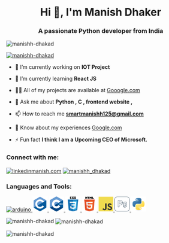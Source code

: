 <!--## Hi there 👋

**manishh-dhakad/manishh-dhakad** is a ✨ _special_ ✨ repository because its `README.md` (this file) appears on your GitHub profile.

Here are some ideas to get you started:

- 🔭 I’m currently working on ...
- 🌱 I’m currently learning ...
- 👯 I’m looking to collaborate on ...
- 🤔 I’m looking for help with ...
- 💬 Ask me about ...
- 📫 How to reach me: ...
- 😄 Pronouns: ...
- ⚡ Fun fact: ...-->
<h1 align="center">Hi 👋, I'm Manish Dhaker</h1>
<h3 align="center">A passionate Python developer from India</h3>

<p align="left"> <img src="https://komarev.com/ghpvc/?username=manishh-dhakad&label=Profile%20views&color=0e75b6&style=flat" alt="manishh-dhakad" /> </p>

<p align="left"> <a href="https://github.com/ryo-ma/github-profile-trophy"><img src="https://github-profile-trophy.vercel.app/?username=manishh-dhakad" alt="manishh-dhakad" /></a> </p>

- 🔭 I’m currently working on **IOT Project**

- 🌱 I’m currently learning **React JS**

- 👨‍💻 All of my projects are available at [Gooogle.com](Gooogle.com)

- 💬 Ask me about **Python , C , frontend website ,**

- 📫 How to reach me **smartmanishh125@gmail.com**

- 📄 Know about my experiences [Google.com](Google.com)

- ⚡ Fun fact **I think I am a Upcoming CEO of Microsoft.**

<h3 align="left">Connect with me:</h3>
<p align="left">
<a href="https://linkedin.com/in/linkedinmanish.com" target="blank"><img align="center" src="https://raw.githubusercontent.com/rahuldkjain/github-profile-readme-generator/master/src/images/icons/Social/linked-in-alt.svg" alt="linkedinmanish.com" height="30" width="40" /></a>
<a href="https://instagram.com/manishh_dhakad" target="blank"><img align="center" src="https://raw.githubusercontent.com/rahuldkjain/github-profile-readme-generator/master/src/images/icons/Social/instagram.svg" alt="manishh_dhakad" height="30" width="40" /></a>
</p>

<h3 align="left">Languages and Tools:</h3>
<p align="left"> <a href="https://www.arduino.cc/" target="_blank" rel="noreferrer"> <img src="https://cdn.worldvectorlogo.com/logos/arduino-1.svg" alt="arduino" width="40" height="40"/> </a> <a href="https://www.cprogramming.com/" target="_blank" rel="noreferrer"> <img src="https://raw.githubusercontent.com/devicons/devicon/master/icons/c/c-original.svg" alt="c" width="40" height="40"/> </a> <a href="https://www.w3schools.com/cpp/" target="_blank" rel="noreferrer"> <img src="https://raw.githubusercontent.com/devicons/devicon/master/icons/cplusplus/cplusplus-original.svg" alt="cplusplus" width="40" height="40"/> </a> <a href="https://www.w3schools.com/css/" target="_blank" rel="noreferrer"> <img src="https://raw.githubusercontent.com/devicons/devicon/master/icons/css3/css3-original-wordmark.svg" alt="css3" width="40" height="40"/> </a> <a href="https://www.w3.org/html/" target="_blank" rel="noreferrer"> <img src="https://raw.githubusercontent.com/devicons/devicon/master/icons/html5/html5-original-wordmark.svg" alt="html5" width="40" height="40"/> </a> <a href="https://developer.mozilla.org/en-US/docs/Web/JavaScript" target="_blank" rel="noreferrer"> <img src="https://raw.githubusercontent.com/devicons/devicon/master/icons/javascript/javascript-original.svg" alt="javascript" width="40" height="40"/> </a> <a href="https://www.photoshop.com/en" target="_blank" rel="noreferrer"> <img src="https://raw.githubusercontent.com/devicons/devicon/master/icons/photoshop/photoshop-line.svg" alt="photoshop" width="40" height="40"/> </a> <a href="https://www.python.org" target="_blank" rel="noreferrer"> <img src="https://raw.githubusercontent.com/devicons/devicon/master/icons/python/python-original.svg" alt="python" width="40" height="40"/> </a> </p>

<p><img align="left" src="https://github-readme-stats.vercel.app/api/top-langs?username=manishh-dhakad&show_icons=true&locale=en&layout=compact" alt="manishh-dhakad" /></p>

<p>&nbsp;<img align="center" src="https://github-readme-stats.vercel.app/api?username=manishh-dhakad&show_icons=true&locale=en" alt="manishh-dhakad" /></p>

<p><img align="center" src="https://github-readme-streak-stats.herokuapp.com/?user=manishh-dhakad&" alt="manishh-dhakad" /></p>

